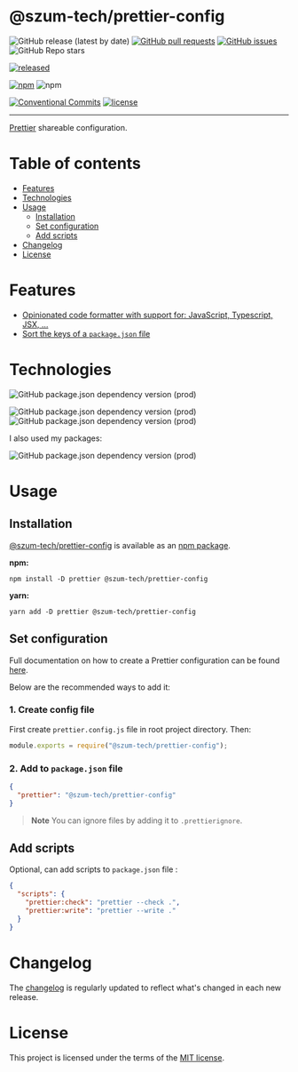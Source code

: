 # @szum-tech/prettier-config

![GitHub release (latest by date)](https://img.shields.io/github/v/release/JanSzewczyk/prettier-config)
[![GitHub pull requests](https://img.shields.io/github/issues-pr/JanSzewczyk/prettier-config)](https://github.com/JanSzewczyk/prettier-config/pulls)
[![GitHub issues](https://img.shields.io/github/issues/JanSzewczyk/prettier-config)](https://github.com/JanSzewczyk/prettier-config/issues)
![GitHub Repo stars](https://img.shields.io/github/stars/JanSzewczyk/prettier-config?style=social)

[![released](https://github.com/JanSzewczyk/prettier-config/actions/workflows/publish.yml/badge.svg?branch=main)](https://github.com/JanSzewczyk/prettier-config/actions/workflows/publish.yml)

[![npm](https://img.shields.io/npm/v/@szum-tech/prettier-config)](https://www.npmjs.com/package/@szum-tech/prettier-config)
![npm](https://img.shields.io/npm/dm/@szum-tech/prettier-config)

[![Conventional Commits](https://img.shields.io/badge/Conventional%20Commits-1.0.0-%23FE5196?logo=conventionalcommits&logoColor=white)](https://conventionalcommits.org)
[![license](https://img.shields.io/badge/license-MIT-blue.svg)](https://github.com/JanSzewczyk/prettier-config/blob/main/LICENSE)

---

[Prettier](https://prettier.io/) shareable configuration.

# Table of contents

- [Features](#features)
- [Technologies](#technologies)
- [Usage](#usage)
  - [Installation](#installation)
  - [Set configuration](#set-configuration)
  - [Add scripts](#add-scripts)
- [Changelog](#changelog)
- [License](#license)

# Features

- [Opinionated code formatter with support for: JavaScript, Typescript, JSX, ...](https://prettier.io/)
- [Sort the keys of a `package.json` file](https://github.com/matzkoh/prettier-plugin-packagejson#readme)

# Technologies

![GitHub package.json dependency version (prod)](https://img.shields.io/github/package-json/dependency-version/JanSzewczyk/prettier-config/prettier-plugin-packagejson)

![GitHub package.json dependency version (prod)](https://img.shields.io/github/package-json/dependency-version/JanSzewczyk/prettier-config/dev/prettier)
![GitHub package.json dependency version (prod)](https://img.shields.io/github/package-json/dependency-version/JanSzewczyk/prettier-config/dev/semantic-release)

I also used my packages:

![GitHub package.json dependency version (prod)](https://img.shields.io/github/package-json/dependency-version/JanSzewczyk/prettier-config/dev/@szum-tech/semantic-release-preset)

# Usage

## Installation

[@szum-tech/prettier-config](https://www.npmjs.com/package/@szum-tech/prettier-config) is available as an [npm package](https://www.npmjs.com/package/@szum-tech/prettier-config).

**npm:**

```shell
npm install -D prettier @szum-tech/prettier-config
```

**yarn:**

```shell
yarn add -D prettier @szum-tech/prettier-config
```

## Set configuration

Full documentation on how to create a Prettier configuration can be found [here](https://prettier.io/docs/en/configuration.html).

Below are the recommended ways to add it:

### 1. Create config file

First create `prettier.config.js` file in root project directory. Then:

```js
module.exports = require("@szum-tech/prettier-config");
```

### 2. Add to `package.json` file

```json
{
  "prettier": "@szum-tech/prettier-config"
}
```

> **Note** You can ignore files by adding it to `.prettierignore`.

## Add scripts

Optional, can add scripts to `package.json` file :

```json
{
  "scripts": {
    "prettier:check": "prettier --check .",
    "prettier:write": "prettier --write ."
  }
}
```

# Changelog

The [changelog](https://github.com/JanSzewczyk/prettier-config/blob/main/CHANGELOG.md) is regularly updated to reflect what's changed in each new release.

# License

This project is licensed under the terms of the [MIT license](https://github.com/JanSzewczyk/prettier-config/blob/main/LICENCE).
